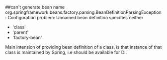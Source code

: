 ##can't generate bean name
org.springframework.beans.factory.parsing.BeanDefinitionParsingException: Configuration problem: Unnamed bean definition specifies neither 
- 'class' 	
- 'parent' 
- 'factory-bean' 


Main intension of providing bean definition of a class, is that instance of that class is maintained by Spring, i.e should be available for DI.
